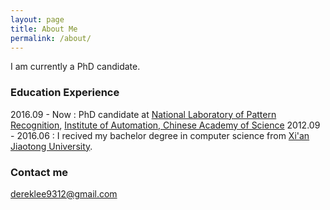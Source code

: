 ```yaml
---
layout: page
title: About Me
permalink: /about/
---
```

 I am currently a PhD candidate.
 ### Education Experience
 2016.09 - Now : PhD candidate at [National Laboratory of Pattern Recognition](http://www.nlpr.ia.ac.cn/nlpren/EN/volumn/home.shtml), [Institute of Automation, Chinese Academy of Science](http://english.ia.cas.cn/)
 2012.09 - 2016.06 : I recived my bachelor degree in computer science from [Xi'an Jiaotong University](http://en.xjtu.edu.cn/).
 ### Contact me
 [dereklee9312@gmail.com](mailto:dereklee9312@gmail.com)
